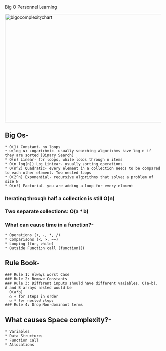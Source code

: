 
Big O Personnel Learning

<img width="600" height="350" alt="bigocomplexitychart" src="https://user-images.githubusercontent.com/27411868/114745216-163c2000-9d6c-11eb-884a-1c1e9071ef03.PNG">

## Big Os-
    * O(1) Constant- no loops
    * O(log N) Logarithmic- usually searching algorithms have log n if they are sorted (Binary Search)
    * O(n) Linear- for loops, while loops through n items
    * O(n log(n)) Log Liniear- usually sorting operations
    * O(n^2) Quadratic- every element in a collection needs to be compared to each other element. Two nested loops
    * O(2^n) Exponential- recursive algorithms that solves a problem of size N
    * O(n!) Factorial- you are adding a loop for every element
### Iterating through half a collection is still O(n)
### Two separate collections: O(a * b)

### What can cause time in a function?-
    * Operations (+, -, *, /)
    * Comparisons (<, >, ==)
    * Looping (for, while)
    * Outside Function call (function())

## Rule Book-
    ### Rule 1: Always worst Case
    ### Rule 2: Remove Constants
    ### Rule 3: Different inputs should have different variables. O(a+b). A and B arrays nested would be
      O(a*b)
      ○ + for steps in order
      ○ * for nested steps
    ### Rule 4: Drop Non-dominant terms
## What causes Space complexity?-
	* Variables
	* Data Structures
	* Function Call
	* Allocations


